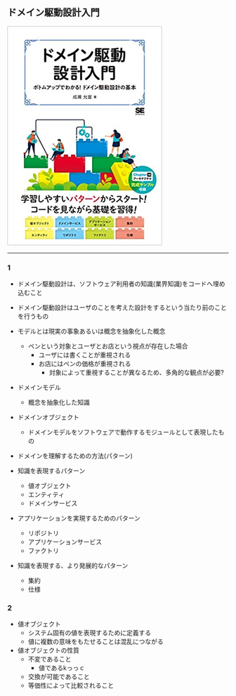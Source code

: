 ## ドメイン駆動設計入門

![ddd](../images/ddd.jpg)

---
### 1
- ドメイン駆動設計は、ソフトウェア利用者の知識(業界知識)をコードへ埋め込むこと

- ドメイン駆動設計はユーザのことを考えた設計をするという当たり前のことを行うもの

- モデルとは現実の事象あるいは概念を抽象化した概念
    - ペンという対象とユーザとお店という視点が存在した場合
        - ユーザには書くことが重視される
        - お店にはペンの価格が重視される
            - 対象によって重視することが異なるため、多角的な観点が必要?
            
 - ドメインモデル
 	- 概念を抽象化した知識
 - ドメインオブジェクト
 	- ドメインモデルをソフトウェアで動作するモジュールとして表現したもの
 	
 - ドメインを理解するための方法(パターン)
  - 知識を表現するパターン
  	- 値オブジェクト
   	- エンティティ
   	- ドメインサービス
  - アプリケーションを実現するためのパターン
  	- リポジトリ
  	- アプリケーションサービス
  	- ファクトリ
  - 知識を表現する、より発展的なパターン
    - 集約
    - 仕様　
 
 ### 2

 - 値オブジェクト
    - システム固有の値を表現するために定義する
    - 値に複数の意味をもたせることは混乱につながる
 - 値オブジェクトの性質
    - 不変であること　
        - 値であるkっっｃ　　　　　　　　　　　　　　
    - 交換が可能であること
    - 等価性によって比較されること